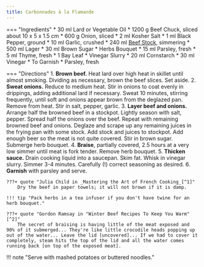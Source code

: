 ```yaml
---
title: Carbonnades à la Flamande
---
```


=== "Ingredients"
    * 30 ml Lard or Vegetable Oil
    * 1200 g Beef Chuck, sliced about 10 x 5 x 1.5 cm
    * 600 g Onion, sliced
    * 2 ml Kosher Salt
    * 1 ml Black Pepper, ground
    * 10 ml Garlic, crushed
    * 240 ml [Beef Stock](../../soups/stocks/meat-stock.md), simmering
    * 500 ml Lager
    * 30 ml Brown Sugar
    * Herbs Bouquet
        * 15 ml Parsley, fresh
        * 5 ml Thyme, fresh
        * 1 Bay Leaf
    * Vinegar Slurry
        * 20 ml Cornstarch
        * 30 ml Vinegar
    * To Garnish
        * Parsley, fresh

=== "Directions"
    1. **Brown beef.** Heat lard over high heat in skillet until almost smoking. Dividing as necessary, brown the beef slices. Set aside.
    2. **Sweat onions.** Reduce to medium heat. Stir in onions to coat evenly in drippings, adding additional lard if necessary. Sweat 10 minutes, stirring frequently, until soft and onions appear brown from the deglazed pan. Remove from heat. Stir in salt, pepper, garlic.
    3. **Layer beef and onions.** Arrange half the browned beef in a stockpot. Lightly season with salt, pepper. Spread half the onions over the beef. Repeat with remaining browned beef and onions. Deglaze and scrape up any remaining juices in the frying pan with some stock. Add stock and juices to stockpot. Add enough beer so the meat is not quite covered. Stir in brown sugar. Submerge herb bouquet.
    4. **Braise**, partially covered, 2.5 hours at a very low simmer until meat is fork tender. Remove herb bouquet.
    5. **Thicken sauce.** Drain cooking liquid into a saucepan. Skim fat. Whisk in vinegar slurry. Simmer 3-4 minutes. Carefully (!) correct seasoning as desired.
    6. **Garnish** with parsley and serve.

    ???+ quote "Julia Child in _Mastering the Art of French Cooking_[^1]"
        Dry the beef in paper towels; it will not brown if it is damp.

    !!! tip "Pack herbs in a tea infuser if you don't have twine for an herb bouquet."

    ???+ quote "Gordon Ramsay in "Winter Beef Recipes To Keep You Warm"[^2]"
        The secret of braising is having little of the meat exposed and 90% of it submerged... They're like little crocodile heads popping up out of the water... Leave the lid [uncovered]... If we had to cover it completely, steam hits the top of the lid and all the water comes running back [on top of the exposed meat].

!!! note "Serve with mashed potatoes or buttered noodles."

[^1]: {{ cite.child_french_cooking }}
[^2]:
    Ramsay, Gordon. ["Winter Beef Recipes To Keep You Warm."](https://www.youtube.com/watch?v=eTqGvxI-QFY) YouTube. 19 November 2020. Accessed November 2020.
